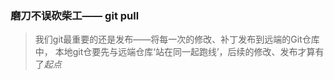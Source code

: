 
### 磨刀不误砍柴工—— git pull
> 我们git最重要的还是发布——将每一次的修改、补丁发布到远端的Git仓库中，
> 本地git仓要先与远端仓库‘站在同一起跑线’，后续的修改、发布才算有了*起点*

